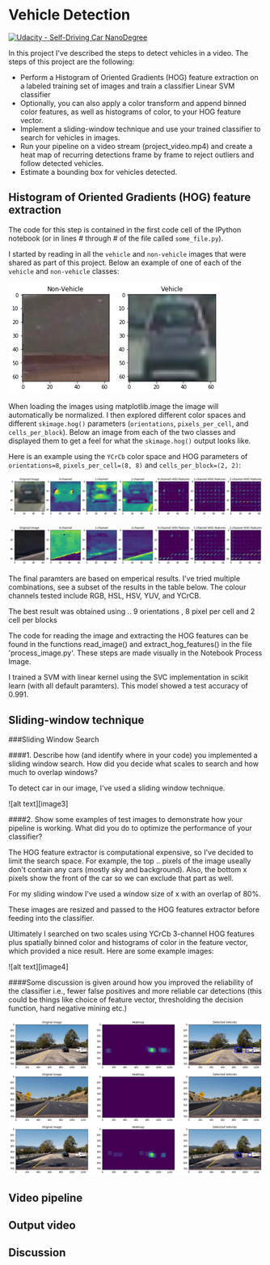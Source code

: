 # Vehicle Detection
[![Udacity - Self-Driving Car NanoDegree](https://s3.amazonaws.com/udacity-sdc/github/shield-carnd.svg)](http://www.udacity.com/drive)


In this project I've described the steps to detect vehicles in a video. The steps of this project are the following:

* Perform a Histogram of Oriented Gradients (HOG) feature extraction on a labeled training set of images and train a classifier Linear SVM classifier
* Optionally, you can also apply a color transform and append binned color features, as well as histograms of color, to your HOG feature vector.
* Implement a sliding-window technique and use your trained classifier to search for vehicles in images.
* Run your pipeline on a video stream (project_video.mp4) and create a heat map of recurring detections frame by frame to reject outliers and follow detected vehicles.
* Estimate a bounding box for vehicles detected.

## Histogram of Oriented Gradients (HOG) feature extraction
The code for this step is contained in the first code cell of the IPython notebook (or in lines # through # of the file called `some_file.py`).  

I started by reading in all the `vehicle` and `non-vehicle` images that were shared as part of this project. Below an example of one of each of the `vehicle` and `non-vehicle` classes:

![Example training images](./images/training_data_vehicle.png)

When loading the images using matplotlib.image the image will automatically be normalized. I then explored different color spaces and different `skimage.hog()` parameters (`orientations`, `pixels_per_cell`, and `cells_per_block`). Below an image from each of the two classes and displayed them to get a feel for what the `skimage.hog()` output looks like.

Here is an example using the `YCrCb` color space and HOG parameters of `orientations=8`, `pixels_per_cell=(8, 8)` and `cells_per_block=(2, 2)`:

![vehicle example](./images/hog_features_vehicle.png)

![no vehicle example](./images/hog_features_no_vehicle.png)

The final paramters are based on emperical results. I've tried multiple combinations, see a subset of the results in the table below. The colour channels tested include RGB, HSL, HSV, YUV, and YCrCB.

The best result was obtained using .. 9 orientations , 8 pixel per cell and 2 cell per blocks

The code for reading the image and extracting the HOG features can be found in the functions read_image() and extract_hog_features() in the file 'process_image.py'. These steps are made visually in the Notebook Process Image.

I trained a SVM with linear kernel using the SVC implementation in scikit learn (with all default paramters). This model showed a test accuracy of 0.991.

## Sliding-window technique
###Sliding Window Search

####1. Describe how (and identify where in your code) you implemented a sliding window search.  How did you decide what scales to search and how much to overlap windows?

To detect car in our image, I've used a sliding window technique.

![alt text][image3]

####2. Show some examples of test images to demonstrate how your pipeline is working.  What did you do to optimize the performance of your classifier?

The HOG feature extractor is computational expensive, so I've decided to limit the search space. For example, the top .. pixels of the image useally don't contain any cars (mostly sky and background). Also, the bottom x pixels show the front of the car so we can exclude that part as well. 

For my sliding window I've used a window size of x with an overlap of 80%. 

These images are resized and passed to the HOG features extractor before feeding into the classifier.


Ultimately I searched on two scales using YCrCb 3-channel HOG features plus spatially binned color and histograms of color in the feature vector, which provided a nice result.  Here are some example images:

![alt text][image4]

####Some discussion is given around how you improved the reliability of the classifier i.e., fewer false positives and more reliable car detections (this could be things like choice of feature vector, thresholding the decision function, hard negative mining etc.)

![Heatmap and vehicle detection example 1](/images/heatmap_detection_example1.png)
![Heatmap and vehicle detection example 2](/images/heatmap_detection_example2.png)
![Heatmap and vehicle detection example 3](/images/heatmap_detection_example3.png)


## Video pipeline



## Output video



## Discussion

